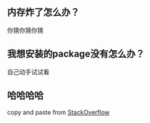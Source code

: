 ## 内存炸了怎么办？
你猜你猜你猜
## 我想安装的package没有怎么办？
自己动手试试看


## 哈哈哈哈
copy and paste from [StackOverflow](https://www.stackoverflow.com)